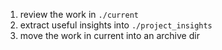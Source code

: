 1. review the work in `./current`
2. extract useful insights into `./project_insights`
3. move the work in current into an archive dir
